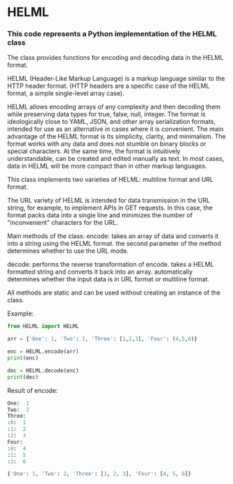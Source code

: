 # HELML

### This code represents a Python implementation of the HELML class

The class provides functions for encoding and decoding data in the HELML format.

HELML (Header-Like Markup Language) is a markup language similar to the HTTP header format.
(HTTP headers are a specific case of the HELML format, a simple single-level array case).

HELML allows encoding arrays of any complexity
 and then decoding them while preserving data types for true, false, null, integer.
 The format is ideologically close to YAML, JSON, and other array serialization formats,
 intended for use as an alternative in cases where it is convenient.
The main advantage of the HELML format is its simplicity, clarity, and minimalism.
The format works with any data and does not stumble on binary blocks or special characters.
At the same time, the format is intuitively understandable, can be created and edited manually as text.
In most cases, data in HELML will be more compact than in other markup languages.

This class implements two varieties of HELML: multiline format and URL format.

The URL variety of HELML is intended for data transmission in the URL string,
for example, to implement APIs in GET requests. In this case, the format packs data
into a single line and minimizes the number of "inconvenient" characters for the URL.

Main methods of the class:
encode: takes an array of data and converts it into a string using the HELML format.
the second parameter of the method determines whether to use the URL mode.

decode: performs the reverse transformation of encode.
takes a HELML formatted string and converts it back into an array.
automatically determines whether the input data is in URL format or multiline format.

All methods are static and can be used without creating an instance of the class.

Example:

```python
from HELML import HELML

arr = {'One': 1, 'Two': 2, 'Three': [1,2,3], 'Four': (4,5,6)}

enc = HELML.encode(arr)
print(enc)

dec = HELML.decode(enc)
print(dec)
```
Result of encode:
```python
One:  1
Two:  2
Three:
:0:  1
:1:  2
:2:  3
Four:
:0:  4
:1:  5
:2:  6

{'One': 1, 'Two': 2, 'Three': [1, 2, 3], 'Four': [4, 5, 6]}
````
